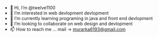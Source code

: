 - 👋 Hi, I’m @twelve1100
- 👀 I’m interested in web devlopment devlopment
- 🌱 I’m currently learning programing in java and front end devlopment 
- 💞️ I’m looking to collaborate on web design and devlopment
- 📫 How to reach me ... mail -> murarka6193@gmail.com

<!---
twelve1100/twelve1100 is a ✨ special ✨ repository because its `README.md` (this file) appears on your GitHub profile.
You can click the Preview link to take a look at your changes.
--->
